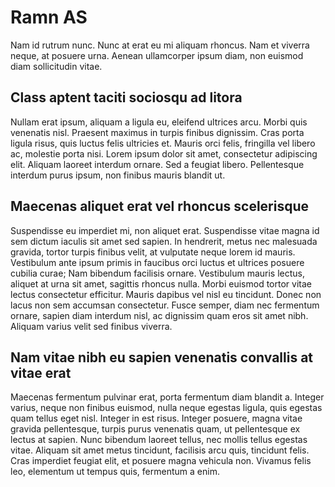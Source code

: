 # Ramn AS

Nam id rutrum nunc. Nunc at erat eu mi aliquam rhoncus. Nam et viverra neque, at posuere urna. Aenean ullamcorper ipsum diam, non euismod diam sollicitudin vitae. 

## Class aptent taciti sociosqu ad litora
Nullam erat ipsum, aliquam a ligula eu, eleifend ultrices arcu. Morbi quis venenatis nisl. Praesent maximus in turpis finibus dignissim. Cras porta ligula risus, quis luctus felis ultricies et. Mauris orci felis, fringilla vel libero ac, molestie porta nisi. Lorem ipsum dolor sit amet, consectetur adipiscing elit. Aliquam laoreet interdum ornare. Sed a feugiat libero. Pellentesque interdum purus ipsum, non finibus mauris blandit ut.

## Maecenas aliquet erat vel rhoncus scelerisque
Suspendisse eu imperdiet mi, non aliquet erat. Suspendisse vitae magna id sem dictum iaculis sit amet sed sapien. In hendrerit, metus nec malesuada gravida, tortor turpis finibus velit, at vulputate neque lorem id mauris. Vestibulum ante ipsum primis in faucibus orci luctus et ultrices posuere cubilia curae; Nam bibendum facilisis ornare. Vestibulum mauris lectus, aliquet at urna sit amet, sagittis rhoncus nulla. Morbi euismod tortor vitae lectus consectetur efficitur. Mauris dapibus vel nisl eu tincidunt. Donec non lacus non sem accumsan consectetur. Fusce semper, diam nec fermentum ornare, sapien diam interdum nisl, ac dignissim quam eros sit amet nibh. Aliquam varius velit sed finibus viverra.

## Nam vitae nibh eu sapien venenatis convallis at vitae erat
Maecenas fermentum pulvinar erat, porta fermentum diam blandit a. Integer varius, neque non finibus euismod, nulla neque egestas ligula, quis egestas quam tellus eget nisl. Integer in est risus. Integer posuere, magna vitae gravida pellentesque, turpis purus venenatis quam, ut pellentesque ex lectus at sapien. Nunc bibendum laoreet tellus, nec mollis tellus egestas vitae. Aliquam sit amet metus tincidunt, facilisis arcu quis, tincidunt felis. Cras imperdiet feugiat elit, et posuere magna vehicula non. Vivamus felis leo, elementum ut tempus quis, fermentum a enim.
